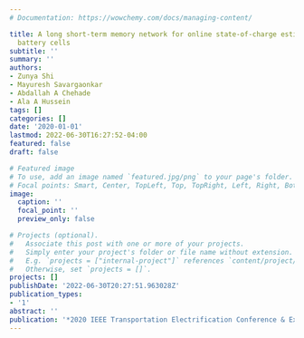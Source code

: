 ```yaml
---
# Documentation: https://wowchemy.com/docs/managing-content/

title: A long short-term memory network for online state-of-charge estimation of li-ion
  battery cells
subtitle: ''
summary: ''
authors:
- Zunya Shi
- Mayuresh Savargaonkar
- Abdallah A Chehade
- Ala A Hussein
tags: []
categories: []
date: '2020-01-01'
lastmod: 2022-06-30T16:27:52-04:00
featured: false
draft: false

# Featured image
# To use, add an image named `featured.jpg/png` to your page's folder.
# Focal points: Smart, Center, TopLeft, Top, TopRight, Left, Right, BottomLeft, Bottom, BottomRight.
image:
  caption: ''
  focal_point: ''
  preview_only: false

# Projects (optional).
#   Associate this post with one or more of your projects.
#   Simply enter your project's folder or file name without extension.
#   E.g. `projects = ["internal-project"]` references `content/project/deep-learning/index.md`.
#   Otherwise, set `projects = []`.
projects: []
publishDate: '2022-06-30T20:27:51.963028Z'
publication_types:
- '1'
abstract: ''
publication: '*2020 IEEE Transportation Electrification Conference & Expo (ITEC)*'
---
```

